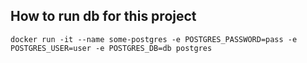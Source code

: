 ## How to run db for this project
`docker run -it --name some-postgres -e POSTGRES_PASSWORD=pass -e POSTGRES_USER=user -e POSTGRES_DB=db postgres`
